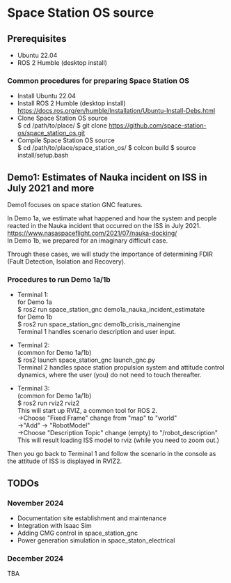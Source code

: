 # Space Station OS source  

## Prerequisites  
- Ubuntu 22.04
- ROS 2 Humble (desktop install)

### Common procedures for preparing Space Station OS  
- Install Ubuntu 22.04
- Install ROS 2 Humble (desktop install)
  https://docs.ros.org/en/humble/Installation/Ubuntu-Install-Debs.html
- Clone Space Station OS source  
$ cd /path/to/place/
$ git clone https://github.com/space-station-os/space_station_os.git
- Compile Space Station OS source  
$ cd /path/to/place/space_station_os/
$ colcon build
$ source install/setup.bash

## Demo1: Estimates of Nauka incident on ISS in July 2021 and more
Demo1 focuses on space station GNC features.  

In Demo 1a, we estimate what happened and how the system and people reacted in the Nauka incident that occurred on the ISS in July 2021.  
https://www.nasaspaceflight.com/2021/07/nauka-docking/  
In Demo 1b, we prepared for an imaginary difficult case.  

Through these cases, we will study the importance of determining FDIR (Fault Detection, Isolation and Recovery).

### Procedures to run Demo 1a/1b  
- Terminal 1:  
for Demo 1a  
$ ros2 run space_station_gnc demo1a_nauka_incident_estimatate  
for Demo 1b  
$ ros2 run space_station_gnc demo1b_crisis_mainengine  
Terminal 1 handles scenario description and user input.  

- Terminal 2:  
(common for Demo 1a/1b)  
$ ros2 launch space_station_gnc launch_gnc.py  
Terminal 2 handles space station propulsion system and attitude control dynamics, where the user (you) do not need to touch thereafter.  

- Terminal 3:  
(common for Demo 1a/1b)  
$ ros2 run rviz2 rviz2  
This will start up RVIZ, a common tool for ROS 2.  
->Choose "Fixed Frame" change from "map" to "world"    
->"Add" -> "RobotModel"  
->Choose "Description Topic" change (empty) to "/robot_description"  
This will result loading ISS model to rviz (while you need to zoom out.)  

Then you go back to Terminal 1 and follow the scenario in the console as the attitude of ISS is displayed in RVIZ2.  

## TODOs  
### November 2024
- Documentation site establishment and maintenance
- Integration with Isaac Sim
- Adding CMG control in space_station_gnc
- Power generation simulation in space_staton_electrical
### December 2024
TBA

